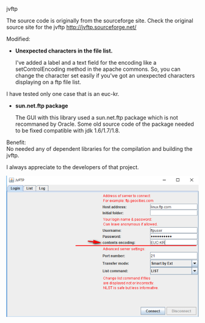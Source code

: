 jvftp

The source code is originally from the sourceforge site. 
Check the original source site for the jvftp <http://jvftp.sourceforge.net/>

Modified:<br>
- <b>Unexpected characters in the file list.</b><p>
I've added a label and a text field for the encoding like a setControlEncoding method in the apache commons.
So, you can change the character set easily if you've got an unexpected characters displaying on a ftp file list.

I have tested only one case that is an euc-kr.  

- <b>sun.net.ftp package</b><p>
The GUI with this library used a sun.net.ftp package which is not recommaned by Oracle.
Some old source code  of the package needed to be fixed  compatible with jdk 1.6/1.7/1.8. 

Benefit:<br>
No needed any of dependent libraries for the compilation and building the jvftp.

I always appreciate to the developers of that project.

![Alt text](img/change1.png)

